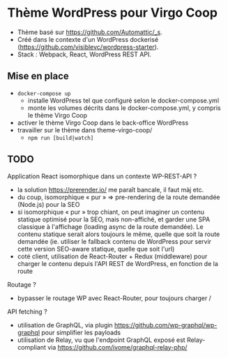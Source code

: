 Thème WordPress pour Virgo Coop
===============================

* Thème basé sur https://github.com/Automattic/_s.
* Créé dans le contexte d'un WordPress dockerisé (https://github.com/visiblevc/wordpress-starter).
* Stack : Webpack, React, WordPress REST API.

## Mise en place

- `docker-compose up`
  - installe WordPress tel que configuré selon le docker-compose.yml
  - monte les volumes décrits dans le docker-compose.yml, y compris le thème Virgo Coop
- activer le thème Virgo Coop dans le back-office WordPress
- travailler sur le thème dans theme-virgo-coop/
  - `npm run [build|watch]`

## TODO

Application React isomorphique dans un contexte WP-REST-API ?

- la solution https://prerender.io/ me paraît bancale, il faut màj etc.
- du coup, isomorphique « pur » => pre-rendering de la route demandée (Node.js) pour la SEO
- si isomorphique « pur » trop chiant, on peut imaginer un contenu statique optimisé pour la SEO, mais non-affiché, et garder une SPA classique à l'affichage (loading async de la route demandée). Le contenu statique serait alors toujours le même, quelle que soit la route demandée (ie. utiliser le fallback contenu de WordPress pour servir cette version SEO-aware statique, quelle que soit l'url)
- coté client, utilisation de React-Router + Redux (middleware) pour charger le contenu depuis l'API REST de WordPress, en fonction de la route

Routage ?

- bypasser le routage WP avec React-Router, pour toujours charger /

API fetching ?

- utilisation de GraphQL, via plugin https://github.com/wp-graphql/wp-graphql pour simplifier les payloads
- utilisation de Relay, vu que l'endpoint GraphQL exposé est Relay-compliant via https://github.com/ivome/graphql-relay-php/

